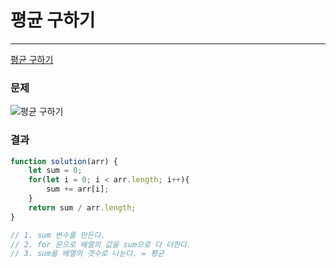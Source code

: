 # 평균 구하기
----

[평균 구하기](https://school.programmers.co.kr/learn/courses/30/lessons/12944)
### 문제

![평균 구하기](https://velog.velcdn.com/images/jkang4531/post/fb682bf4-80b9-4f3d-943d-59203ae58d02/image.png)

### 결과
```javascript
function solution(arr) {
    let sum = 0;
    for(let i = 0; i < arr.length; i++){
        sum += arr[i];
    }
    return sum / arr.length;
}

// 1. sum 변수를 만든다.
// 2. for 문으로 배열의 값을 sum으로 다 더한다.
// 3. sum을 배열의 갯수로 나눈다. = 평균
```
